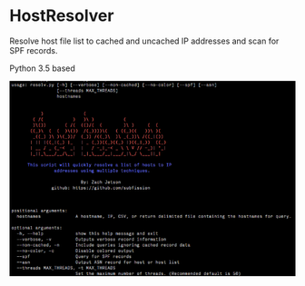 # HostResolver
Resolve host file list to cached and uncached IP addresses and scan for SPF records.

Python 3.5 based

![HostResolver Screenshot](https://raw.githubusercontent.com/subfission/HostResolver/master/HostResolver.png)
